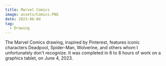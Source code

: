 ```yaml
---
title: Marvel Comics
image: assets/Comics.PNG
date: 2023-06-04
tag:
  - Drawing
---
```


The Marvel Comics drawing, inspired by Pinterest, features iconic characters Deadpool, Spider-Man, Wolverine, and others whom I unfortunately don't recognize. It was completed in 6 to 8 hours of work on a graphics tablet, on June 4, 2023.
